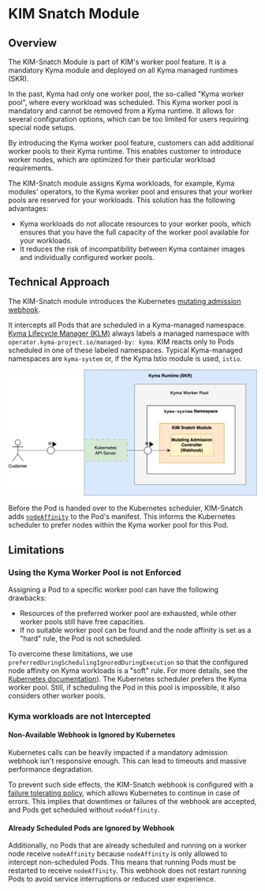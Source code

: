 # KIM Snatch Module

## Overview
The KIM-Snatch Module is part of KIM's worker pool feature. It is a mandatory Kyma module and deployed on all Kyma managed runtimes (SKR). 

In the past, Kyma had only one worker pool, the so-called "Kyma worker pool", where every workload was scheduled. This Kyma worker pool is mandatory and cannot be removed from a Kyma runtime. It allows for several configuration options, which can be too limited for users requiring special node setups.

By introducing the Kyma worker pool feature, customers can add additional worker pools to their Kyma runtime. This enables customer to introduce worker nodes, which are optimized for their particular workload requirements. 

The KIM-Snatch module assigns Kyma workloads, for example, Kyma modules' operators, to the Kyma worker pool and ensures that your worker pools are reserved for your workloads. This solution has the following advantages:

* Kyma workloads do not allocate resources to your worker pools, which ensures that you have the full capacity of the worker pool available for your workloads.
* It reduces the risk of incompatibility between Kyma container images and individually configured worker pools.

## Technical Approach

The KIM-Snatch module introduces the Kubernetes [mutating admission webhook](https://kubernetes.io/docs/reference/access-authn-authz/admission-controllers/#mutatingadmissionwebhook).

It intercepts all Pods that are scheduled in a Kyma-managed namespace. [Kyma Lifecycle Manager (KLM)](https://github.com/kyma-project/lifecycle-manager) always labels a managed namespace with `operator.kyma-project.io/managed-by: kyma`. KIM reacts only to Pods scheduled in one of these labeled namespaces. Typical Kyma-managed namespaces are `kyma-system` or, if the Kyma Istio module is used,  `istio`.

![KIM Snatch Webhook](./assets/snatch-deployment.png)

Before the Pod is handed over to the Kubernetes scheduler, KIM-Snatch adds [`nodeAffinity`](https://kubernetes.io/docs/concepts/scheduling-eviction/assign-pod-node/#node-affinity) to the Pod's manifest. This informs the Kubernetes scheduler to prefer nodes within the Kyma worker pool for this Pod. 

## Limitations

### Using the Kyma Worker Pool is not Enforced
Assigning a Pod to a specific worker pool can have the following drawbacks:

* Resources of the preferred worker pool are exhausted, while other worker pools still have free capacities.
* If no suitable worker pool can be found and the node affinity is set as a "hard" rule, the Pod is not scheduled.

To overcome these limitations, we use `preferredDuringSchedulingIgnoredDuringExecution` so that the configured node affinity on Kyma workloads is a "soft" rule. For more details, see the [Kubernetes documentation](https://kubernetes.io/docs/concepts/scheduling-eviction/assign-pod-node/#node-affinity)). The Kubernetes scheduler prefers the Kyma worker pool. Still, if scheduling the Pod in this pool is impossible, it also considers other worker pools.

### Kyma workloads are not Intercepted

#### Non-Available Webhook is Ignored by Kubernetes
Kubernetes calls can be heavily impacted if a mandatory admission webhook isn't responsive enough. This can lead to timeouts and massive performance degradation.

To prevent such side effects, the KIM-Snatch webhook is configured with a [failure tolerating policy](https://kubernetes.io/docs/reference/access-authn-authz/extensible-admission-controllers/#failure-policy), which allows Kubernetes to continue in case of errors. This implies that downtimes or failures of the webhook are accepted, and Pods get scheduled without `nodeAffinity`.

#### Already Scheduled Pods are Ignored by Webhook
Additionally, no Pods that are already scheduled and running on a worker node receive `nodeAffinity` because `nodeAffinity` is only allowed to intercept non-scheduled Pods. This means that running Pods must be restarted to receive `nodeAffinity`. This webhook does not restart running Pods to avoid service interruptions or reduced user experience.